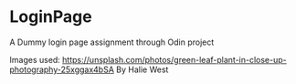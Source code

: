 # LoginPage

A Dummy login page assignment through Odin project

Images used:
https://unsplash.com/photos/green-leaf-plant-in-close-up-photography-25xggax4bSA
By Halie West
